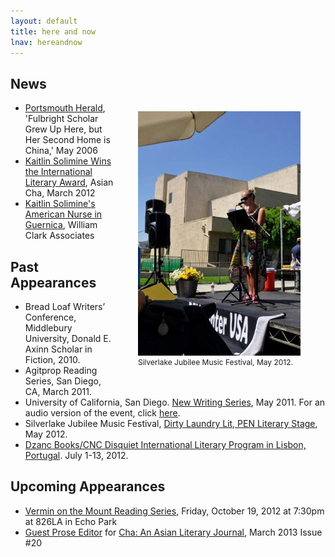 ```yaml
---
layout: default
title: here and now
lnav: hereandnow
---
```


## News

<figure style="float: right;margin-left: 32px;" class="vh600 clearfix">
  <img src="/images/silverlake.jpg" alt="Silverlake Jubilee Festival" style="width: 260px;" />
  <figcaption style="font-size: 12px;">Silverlake Jubilee Music Festival, May 2012.</figcaption>
</figure>

* [Portsmouth Herald]( http://www.seacoastonline.com/apps/pbcs.dll/article?AID=/20060514/NEWS/305149986), 'Fulbright Scholar Grew Up Here, but Her Second Home is China,' May 2006 
* [Kaitlin Solimine Wins the International Literary Award]( http://asiancha.blogspot.com/2012/03/kaitlin-solimine-wins-international.html), Asian Cha, March 2012 
* [Kaitlin Solimine's American Nurse in Guernica](http://williamclarkassociates.blogspot.com/2012/07/read-kaitlin-solimines-american-nurse.html), William Clark Associates

## Past Appearances

* Bread Loaf Writers’ Conference, Middlebury University, Donald E. Axinn Scholar in Fiction, 2010.
* Agitprop Reading Series, San Diego, CA, March 2011.
* University of California, San Diego. [New Writing Series]( http://gradlife.ucsd.edu/2011/05/ucsds-new-writing-series-reading-from-courtney-kilian-john-pluecker-and-kaitline-solimine-518/), May 2011. For an audio version of the event, click [here]( http://libraries.ucsd.edu/speccoll/podcasts/newwritingseries/spd-48.mp3).
* Silverlake Jubilee Music Festival, [Dirty Laundry Lit, PEN Literary Stage]( http://www.dirtylaundrylit.com/events.php#), May 2012.
* [Dzanc Books/CNC Disquiet International Literary Program in Lisbon, Portugal]( http://disquietinternational.org/). July 1-13, 2012.

## Upcoming Appearances

* [Vermin on the Mount Reading Series](http://www.vermin.blogs.com/), Friday, October 19, 2012 at 7:30pm at 826LA in Echo Park
* [Guest Prose Editor](http://asiancha.blogspot.co.uk/2012/09/cha-call-for-submissions-issue-20-march.html) for [Cha: An Asian Literary Journal](http://www.asiancha.com/), March 2013 Issue #20

<br clear="all" />